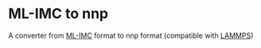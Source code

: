 # ML-IMC to nnp

A converter from [ML-IMC](https://github.com/mikhail-a-ivanov/ML-IMC) format to nnp format (compatible with [LAMMPS](https://www.lammps.org/))
